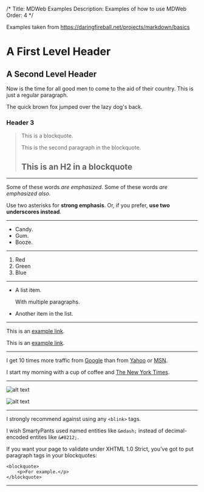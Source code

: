 /*
Title: MDWeb Examples
Description: Examples of how to use MDWeb
Order: 4
*/

Examples taken from https://daringfireball.net/projects/markdown/basics

A First Level Header
====================

A Second Level Header
---------------------

Now is the time for all good men to come to
the aid of their country. This is just a
regular paragraph.

The quick brown fox jumped over the lazy
dog's back.

### Header 3

> This is a blockquote.
> 
> This is the second paragraph in the blockquote.
>
> ## This is an H2 in a blockquote

---------------------------------------

Some of these words *are emphasized*.
Some of these words _are emphasized also_.

Use two asterisks for **strong emphasis**.
Or, if you prefer, __use two underscores instead__.

---------------------------------------

*   Candy.
*   Gum.
*   Booze.


---------------------------------------

1.  Red
2.  Green
3.  Blue

---------------------------------------

*   A list item.

    With multiple paragraphs.

*   Another item in the list.

---------------------------------------

This is an [example link](http://example.com/).

This is an [example link](http://example.com/ "With a Title").

---------------------------------------

I get 10 times more traffic from [Google][1] than from
[Yahoo][2] or [MSN][3].

[1]: http://google.com/        "Google"
[2]: http://search.yahoo.com/  "Yahoo Search"
[3]: http://search.msn.com/    "MSN Search"

I start my morning with a cup of coffee and
[The New York Times][NY Times].

[ny times]: http://www.nytimes.com/

---------------------------------------

![alt text](/path/to/img.jpg "Title")

![alt text][id]

[id]: /path/to/img.jpg "Title"

---------------------------------------

I strongly recommend against using any `<blink>` tags.

I wish SmartyPants used named entities like `&mdash;`
instead of decimal-encoded entites like `&#8212;`.


If you want your page to validate under XHTML 1.0 Strict,
you've got to put paragraph tags in your blockquotes:

    <blockquote>
        <p>For example.</p>
    </blockquote>


---------------------------------------

